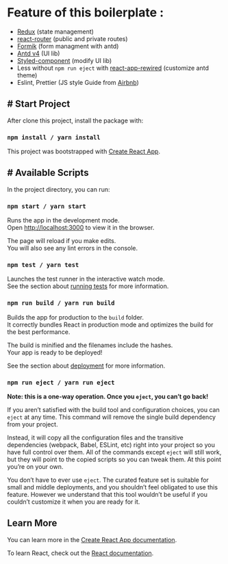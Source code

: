 # Feature of this boilerplate :

- [Redux](https://react-redux.js.org/introduction/quick-start) (state management)
- [react-router](https://reactrouter.com/web/guides/quick-start) (public and private routes)
- [Formik](https://formik.org/docs/overview) (form managment with antd)
- [Antd v4](https://ant.design/components/overview/) (UI lib)
- [Styled-component](https://styled-components.com/) (modify UI lib)
- Less without `npm run eject` with [react-app-rewired](https://www.aleksandrhovhannisyan.com/blog/dev/how-to-set-up-react-typescript-ant-design-less-css-modules-and-eslint/) (customize antd theme)
- Eslint, Prettier (JS style Guide from [Airbnb](https://medium.com/@svyandun/eslint-airbnb-javascript-style-guide-prettier-vs-code-ffdad3029044))

## # Start Project

After clone this project, install the package with:

### `npm install / yarn install`

This project was bootstrapped with [Create React App](https://github.com/facebook/create-react-app).

## # Available Scripts

In the project directory, you can run:

### `npm start / yarn start`

Runs the app in the development mode.<br />
Open [http://localhost:3000](http://localhost:3000) to view it in the browser.

The page will reload if you make edits.<br />
You will also see any lint errors in the console.

### `npm test / yarn test`

Launches the test runner in the interactive watch mode.<br />
See the section about [running tests](https://facebook.github.io/create-react-app/docs/running-tests) for more information.

### `npm run build / yarn run build`

Builds the app for production to the `build` folder.<br />
It correctly bundles React in production mode and optimizes the build for the best performance.

The build is minified and the filenames include the hashes.<br />
Your app is ready to be deployed!

See the section about [deployment](https://facebook.github.io/create-react-app/docs/deployment) for more information.

### `npm run eject / yarn run eject`

**Note: this is a one-way operation. Once you `eject`, you can’t go back!**

If you aren’t satisfied with the build tool and configuration choices, you can `eject` at any time. This command will remove the single build dependency from your project.

Instead, it will copy all the configuration files and the transitive dependencies (webpack, Babel, ESLint, etc) right into your project so you have full control over them. All of the commands except `eject` will still work, but they will point to the copied scripts so you can tweak them. At this point you’re on your own.

You don’t have to ever use `eject`. The curated feature set is suitable for small and middle deployments, and you shouldn’t feel obligated to use this feature. However we understand that this tool wouldn’t be useful if you couldn’t customize it when you are ready for it.

## Learn More

You can learn more in the [Create React App documentation](https://facebook.github.io/create-react-app/docs/getting-started).

To learn React, check out the [React documentation](https://reactjs.org/).
